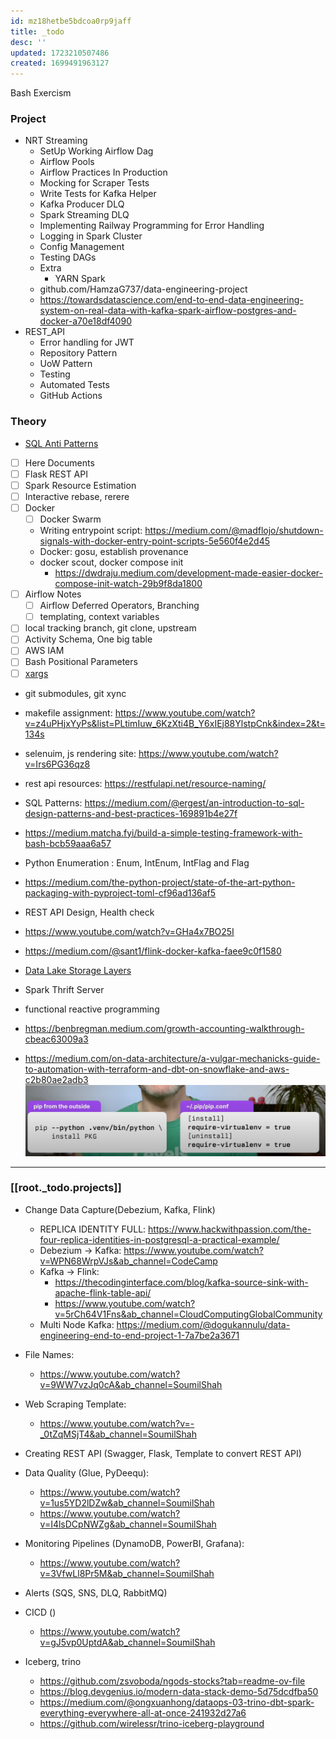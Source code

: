 ```yaml
---
id: mz18hetbe5bdcoa0rp9jaff
title: _todo
desc: ''
updated: 1723210507486
created: 1699491963127
---
```


Bash Exercism

### Project

- NRT Streaming
  - SetUp Working Airflow Dag
  - Airflow Pools
  - Airflow Practices In Production
  - Mocking for Scraper Tests
  - Write Tests for Kafka Helper
  - Kafka Producer DLQ
  - Spark Streaming DLQ
  - Implementing Railway Programming for Error Handling
  - Logging in Spark Cluster
  - Config Management
  - Testing DAGs
  - Extra
    - YARN Spark
  - github.com/HamzaG737/data-engineering-project
  - <https://towardsdatascience.com/end-to-end-data-engineering-system-on-real-data-with-kafka-spark-airflow-postgres-and-docker-a70e18df4090>
- REST_API
  - Error handling for JWT
  - Repository Pattern
  - UoW Pattern
  - Testing
  - Automated Tests
  - GitHub Actions

### Theory

- [SQL Anti Patterns](https://medium.com/pragmatic-programmers/table-of-contents-4e017a30c020)
- [ ] Here Documents
- [ ] Flask REST API
- [ ] Spark Resource Estimation
- [ ] Interactive rebase, rerere
- [ ] Docker
  - [ ] Docker Swarm
  - Writing entrypoint script: <https://medium.com/@madflojo/shutdown-signals-with-docker-entry-point-scripts-5e560f4e2d45>
  - Docker: gosu, establish provenance
  - docker scout, docker compose init
    - <https://dwdraju.medium.com/development-made-easier-docker-compose-init-watch-29b9f8da1800>
- [ ] Airflow Notes
  - [ ] Airflow Deferred Operators, Branching
  - [ ] templating, context variables
- [ ] local tracking branch, git clone, upstream
- [ ] Activity Schema, One big table
- [ ] AWS IAM
- [ ] Bash Positional Parameters
- [ ] [xargs](https://www.youtube.com/watch?v=rp7jLi_kgPg)
- git submodules, git xync
- makefile assignment: <https://www.youtube.com/watch?v=z4uPHjxYyPs&list=PLtimIuw_6KzXti4B_Y6xIEj88YlstpCnk&index=2&t=134s>
- selenuim, js rendering site: <https://www.youtube.com/watch?v=Irs6PG36qz8>
- rest api resources: <https://restfulapi.net/resource-naming/>
- SQL Patterns: <https://medium.com/@ergest/an-introduction-to-sql-design-patterns-and-best-practices-169891b4e27f>
- <https://medium.matcha.fyi/build-a-simple-testing-framework-with-bash-bcb59aaa6a57>
- Python Enumeration : Enum, IntEnum, IntFlag and Flag
- <https://medium.com/the-python-project/state-of-the-art-python-packaging-with-pyproject-toml-cf96ad136af5>
- REST API Design, Health check
- <https://www.youtube.com/watch?v=GHa4x7BO25I>
- <https://medium.com/@sant1/flink-docker-kafka-faee9c0f1580>
- [Data Lake Storage Layers](https://www.youtube.com/watch?v=fryfx0Zg7KA)
- Spark Thrift Server

- functional reactive programming

- <https://benbregman.medium.com/growth-accounting-walkthrough-cbeac63009a3>
- <https://medium.com/on-data-architecture/a-vulgar-mechanicks-guide-to-automation-with-terraform-and-dbt-on-snowflake-and-aws-c2b80ae2adb3>
![alt text](image-9.png)

---

### [[root._todo.projects]]

- Change Data Capture(Debezium, Kafka, Flink)
  - REPLICA IDENTITY FULL: <https://www.hackwithpassion.com/the-four-replica-identities-in-postgresql-a-practical-example/>
  - Debezium -> Kafka: <https://www.youtube.com/watch?v=WPN68WrpVJs&ab_channel=CodeCamp>
  - Kafka -> Flink:
    - <https://thecodinginterface.com/blog/kafka-source-sink-with-apache-flink-table-api/>
    - <https://www.youtube.com/watch?v=5rCh64V1Fns&ab_channel=CloudComputingGlobalCommunity>
  - Multi Node Kafka: <https://medium.com/@dogukannulu/data-engineering-end-to-end-project-1-7a7be2a3671>  
- File Names:
  - <https://www.youtube.com/watch?v=9WW7vzJq0cA&ab_channel=SoumilShah>
- Web Scraping Template:
  - <https://www.youtube.com/watch?v=-_0tZqMSjT4&ab_channel=SoumilShah>
- Creating REST API (Swagger, Flask, Template to convert REST API)
- Data Quality (Glue, PyDeequ):
  - <https://www.youtube.com/watch?v=1us5YD2lDZw&ab_channel=SoumilShah>
  - <https://www.youtube.com/watch?v=I4lsDCpNWZg&ab_channel=SoumilShah>
- Monitoring Pipelines (DynamoDB, PowerBI, Grafana):
  - <https://www.youtube.com/watch?v=3VfwLl8Pr5M&ab_channel=SoumilShah>
- Alerts (SQS, SNS, DLQ, RabbitMQ)

- CICD ()
  - <https://www.youtube.com/watch?v=gJ5vp0UptdA&ab_channel=SoumilShah>
- Iceberg, trino
  - <https://github.com/zsvoboda/ngods-stocks?tab=readme-ov-file>
  - <https://blog.devgenius.io/modern-data-stack-demo-5d75dcdfba50>
  - <https://medium.com/@ongxuanhong/dataops-03-trino-dbt-spark-everything-everywhere-all-at-once-241932d27a6>
  - <https://github.com/wirelessr/trino-iceberg-playground>
